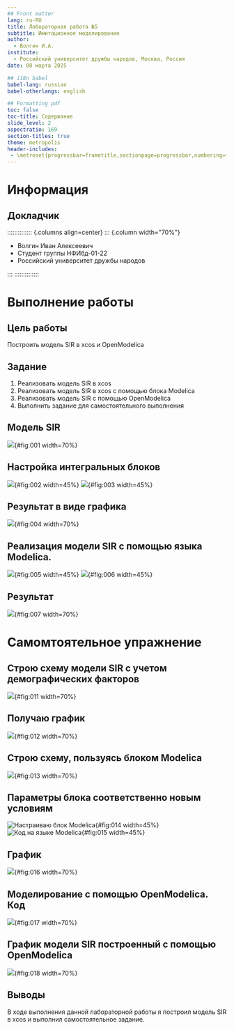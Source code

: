```yaml
---
## Front matter
lang: ru-RU
title: Лабораторная работа №5
subtitle: Имитационное моделирование
author:
  - Волгин И.А.
institute:
  - Российский университет дружбы народов, Москва, Россия
date: 08 марта 2025

## i18n babel
babel-lang: russian
babel-otherlangs: english

## Formatting pdf
toc: false
toc-title: Содержание
slide_level: 2
aspectratio: 169
section-titles: true
theme: metropolis
header-includes:
 - \metroset{progressbar=frametitle,sectionpage=progressbar,numbering=fraction}
---
```


# Информация

## Докладчик

:::::::::::::: {.columns align=center}
::: {.column width="70%"}

  * Волгин Иван Алексеевич
  * Студент группы НФИбд-01-22
  * Российский университет дружбы народов

:::
::::::::::::::


# Выполнение работы

## Цель работы

Построить модель SIR в xcos и OpenModelica

## Задание

1. Реализовать модель SIR в xcos
2. Реализовать модель SIR в xcos c помощью блока Modelica
3. Реализовать модель SIR с помощью OpenModelica
4. Выполнить задание для самостоятельного выполнения

## Модель SIR
![](image/1.png){#fig:001 width=70%}

## Настройка интегральных блоков

![](image/2.png){#fig:002 width=45%}
![](image/3.png){#fig:003 width=45%}

## Результат в виде графика

![](image/4.png){#fig:004 width=70%}

## Реализация модели SIR с помощью языка Modelica.

![](image/5.png){#fig:005 width=45%}
![](image/6.png){#fig:006 width=45%}

## Результат

![](image/7.png){#fig:007 width=70%}

# Самомтоятельное упражнение

## Строю схему модели SIR с учетом демографических факторов

![](image/8.png){#fig:011 width=70%}

## Получаю график

![](image/9.png){#fig:012 width=70%}

## Cтрою схему, пользуясь блоком Modelica

![](image/10.png){#fig:013 width=70%}

## Параметры блока соответственно новым условиям

![Настраиваю блок Modelica](image/11.png){#fig:014 width=45%}
![Код на языке Modelica](image/12.png){#fig:015 width=45%}

## График

![](image/13.png){#fig:016 width=70%}

## Моделирование с помощью OpenModelica. Код

![](image/14.png){#fig:017 width=70%}

## График модели SIR построенный с помощью OpenModelica

![](image/15.png){#fig:018 width=70%}

## Выводы

В ходе выполнения данной лабораторной работы я построил модель SIR в xcos и выполнил самостоятельное задание.

